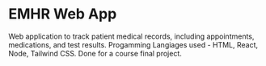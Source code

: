 # EMHR Web App
Web application to track patient medical records, including appointments, medications, and test results. Progamming Langiages used - HTML, React, Node, Tailwind CSS. Done for a course final project.
